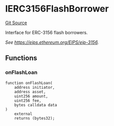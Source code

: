 # IERC3156FlashBorrower

[Git Source](https://github.com/sablier-labs/v2-core/blob/412ec3d3998a766507de96afdb26c797d2ae491d/docs/contracts/v2/reference/core/interfaces/erc3156)

Interface for ERC-3156 flash borrowers.

_See https://eips.ethereum.org/EIPS/eip-3156._

## Functions

### onFlashLoan

```solidity
function onFlashLoan(
    address initiator,
    address asset,
    uint256 amount,
    uint256 fee,
    bytes calldata data
)
    external
    returns (bytes32);
```
